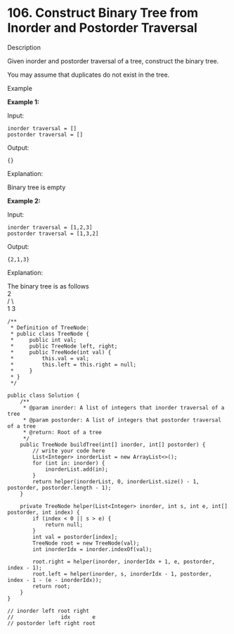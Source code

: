 # 106. Construct Binary Tree from Inorder and Postorder Traversal

Description

Given inorder and postorder traversal of a tree, construct the binary tree.

You may assume that duplicates do not exist in the tree.

Example

**Example 1:**

Input:

```
inorder traversal = []
postorder traversal = []
```

Output:

```
{}
```

Explanation:

Binary tree is empty

**Example 2:**

Input:

```
inorder traversal = [1,2,3]
postorder traversal = [1,3,2]
```

Output:

```
{2,1,3}
```

Explanation:

The binary tree is as follows\
2\
/ \\\
1    3



```
/**
 * Definition of TreeNode:
 * public class TreeNode {
 *     public int val;
 *     public TreeNode left, right;
 *     public TreeNode(int val) {
 *         this.val = val;
 *         this.left = this.right = null;
 *     }
 * }
 */

public class Solution {
    /**
     * @param inorder: A list of integers that inorder traversal of a tree
     * @param postorder: A list of integers that postorder traversal of a tree
     * @return: Root of a tree
     */
    public TreeNode buildTree(int[] inorder, int[] postorder) {
        // write your code here
        List<Integer> inorderList = new ArrayList<>();
        for (int in: inorder) {
            inorderList.add(in);
        }
        return helper(inorderList, 0, inorderList.size() - 1, postorder, postorder.length - 1);
    }

    private TreeNode helper(List<Integer> inorder, int s, int e, int[] postorder, int index) {
        if (index < 0 || s > e) {
            return null;
        }
        int val = postorder[index];
        TreeNode root = new TreeNode(val);
        int inorderIdx = inorder.indexOf(val);

        root.right = helper(inorder, inorderIdx + 1, e, postorder, index - 1);
        root.left = helper(inorder, s, inorderIdx - 1, postorder, index - 1 - (e - inorderIdx));
        return root;
    }
}

// inorder left root right
//               idx       e
// postorder left right root
```
